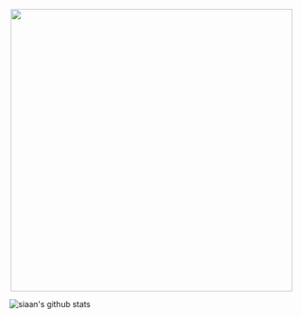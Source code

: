<p align="center">
  <img src="https://i.imgur.com/CoBEOX3.png" width=500 style="display: block; margin: 0 auto"/>
</p>


![siaan's github stats](https://github-readme-stats.vercel.app/api?username=siaandev&show_icons=true)
